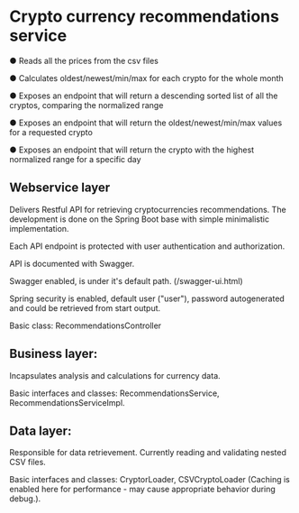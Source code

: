 # Crypto currency recommendations service

● Reads all the prices from the csv files

● Calculates oldest/newest/min/max for each crypto for the whole month

● Exposes an endpoint that will return a descending sorted list of all the cryptos, comparing the normalized range

● Exposes an endpoint that will return the oldest/newest/min/max values for a requested crypto

● Exposes an endpoint that will return the crypto with the highest normalized range for a specific day

## Webservice layer

Delivers Restful API for retrieving cryptocurrencies recommendations. The development is done on the Spring Boot base with simple minimalistic implementation.

Each API endpoint is protected with user authentication and authorization.

API is documented with Swagger.

Swagger enabled, is under it's default path. (/swagger-ui.html)

Spring security is enabled, default user ("user"), password autogenerated and could be retrieved from start output.

Basic class: RecommendationsController


## Business layer:

Incapsulates analysis and calculations for currency data.

Basic interfaces and classes: RecommendationsService, RecommendationsServiceImpl.

## Data layer:

Responsible for data retrievement. Currently reading and validating nested CSV files. 

Basic interfaces and classes: CryptorLoader, CSVCryptoLoader (Caching is enabled here for performance - may cause appropriate behavior during debug.).
